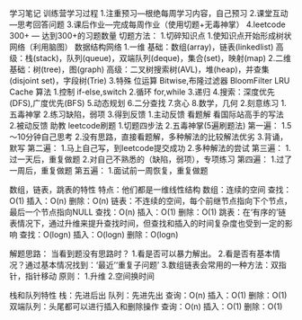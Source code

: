 学习笔记
训练营学习过程
  1.注重预习—根绝每周学习内容，自己预习
  2.课堂互动—思考回答问题
  3.课后作业—完成每周作业（使用切题+无毒神掌）
  4.leetcode 300+ — 达到300+的习题数量
切题方法：
  1.切碎知识点
    1.使知识点开始形成树状网络（利用脑图）
      数据结构网络
        1.一维
        基础：数组(array)，链表(linkedlist)
        高级：栈(stack)，队列(queue)，双端队列(deque)，集合(set)，映射(map)
        2.二维
        基础：树(tree)，图(graph)
        高级：二叉树搜索树(AVL)，堆(heap)，并查集(disjoint set)，字段树(Trie)
        3.特殊
        位运算 Bitwise,布隆过滤器 BloomFilter
        LRU Cache
      算法
        1.控制 if-else,switch
        2.循环 for,while
        3.递归
        4.搜索：深度优先(DFS),广度优先(BFS)
        5.动态规划
        6.二分查找
        7.贪心
        8.数学，几何
    2.刻意练习
      1.五毒神掌
      2.练习缺陷，弱项
    3.得到反馈
      1.主动反馈
        看题解
        看国际站高手的写法
      2.被动反馈
        助教
leetcode刷题
1.切题四步法
2.五毒神掌(5遍刷题法)
  第一遍：
  1.5～10分钟自己思考
  2.没有思路，直接看题解，多种解法的比较解法优劣
  3.背诵，默写
  第二遍：
  1.马上自己写，到leetcode提交成功
  2.多种解法的尝试
  第三遍：
  1.过一天后，重复做题
  2.对自己不熟悉的（缺陷，弱项），专项练习
  第四遍：
  1.过了一周后，重复做题
  第五遍：
  1.面试前一周恢复，重复做题

数组，链表，跳表的特性
  特点：他们都是一维线性结构
  数组：连续的空间
    查找：O(1)
    插入：O(n)
    删除：O(n)
  链表：不连续的空间，每个前继节点指向下个节点，最后一个节点指向NULL
    查找：O(n)
    插入：O(1)
    删除：O(1)
  跳表：在‘有序的’链表情况下，通过升维来提升查找时间，但查找和插入的时间复杂度也受到一定的影响
    查找：O(logn)
    插入：O(logn)
    删除：O(logn)

解题思路：
当看到题没有思路时？
1.看是否可以暴力解出。
2.看是否有基本情况？通过基本情况找到：‘最近’‘重复子问题’
3.数组链表会常用的一种方法：双指针，指针移动
原则：
1.升维
2.空间换时间

栈和队列特性
  栈：先进后出
  队列：先进先出
    查询：O(n)
    插入：O(1)
    删除：O(1)
  双端队列：头尾都可以进行插入和删除操作
    查询：O(n)
    插入：O(1)
    删除：O(1)
